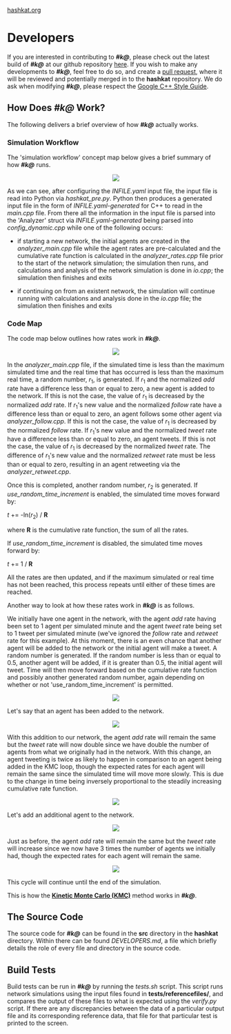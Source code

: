 [hashkat.org](http://hashkat.org)

# Developers

If you are interested in contributing to ***#k@***, please check out the latest build of ***#k@*** at our github repository [here](https://github.com/hashkat/hashkat). If you wish to make any developments to ***#k@***, feel free to do so, and create a [pull request](https://help.github.com/articles/creating-a-pull-request/), where it will be reviewed and potentially merged in to the **hashkat** repository. We do ask when modifying ***#k@***, please respect the [Google C++ Style Guide](https://google-styleguide.googlecode.com/svn/trunk/cppguide.html).

## How Does ***#k@*** Work?

The following delivers a brief overview of how ***#k@*** actually works.  

### Simulation Workflow

The 'simulation workflow' concept map below gives a brief summary of how ***#k@*** runs.

<center>
<img src='../img/developers/simulation_workflow.jpg'>
</center>

As we can see, after configuring the *INFILE.yaml* input file, the input file is read into Python via *hashkat_pre.py*. Python then produces a generated input file in the form of *INFILE.yaml-generated* for C++ to read in the *main.cpp* file. From there all the information in the input file is parsed into the 'Analyzer' struct via *INFILE.yaml-generated* being parsed into *config_dynamic.cpp* while one of the following occurs:

* if starting a new network, the initial agents are created in the *analyzer_main.cpp* file while the agent rates are pre-calculated and the cumulative rate function is calculated in the *analyzer_rates.cpp* file prior to the start of the network simulation; the simulation then runs, and calculations and analysis of the network simulation is done in *io.cpp*; the simulation then finishes and exits

* if continuing on from an existent network, the simulation will continue running with calculations and analysis done in the *io.cpp* file; the simulation then finishes and exits 

### Code Map

The code map below outlines how rates work in ***#k@***.

<center>
<img src='../img/developers/code_map.jpg'>
</center>

In the *analyzer_main.cpp* file, if the simulated time is less than the maximum simulated time and the real time that has occurred is less than the maximum real time, a random number, *r*<sub>1</sub>, is generated. If *r*<sub>1</sub> and the normalized *add* rate have a difference less than or equal to zero, a new agent is added to the network. If this is not the case, the value of *r*<sub>1</sub> is decreased by the normalized *add* rate. If *r*<sub>1</sub>'s new value and the normalized *follow* rate have a difference less than or equal to zero, an agent follows some other agent via *analyzer_follow.cpp*. If this is not the case, the value of *r*<sub>1</sub> is decreased by the normalized *follow* rate. If *r*<sub>1</sub>'s new value and the normalized *tweet* rate have a difference less than or equal to zero, an agent tweets. If this is not the case, the value of *r*<sub>1</sub> is decreased by the normalized *tweet* rate. The difference of *r*<sub>1</sub>'s new value and the normalized *retweet* rate must be less than or equal to zero, resulting in an agent retweeting via the *analyzer_retweet.cpp*.

Once this is completed, another random number, *r*<sub>2</sub> is generated. If *use_random_time_increment* is enabled, the simulated time moves forward by:

*t* += -ln(*r*<sub>2</sub>) / **R**

where **R** is the cumulative rate function, the sum of all the rates.

If *use_random_time_increment* is disabled, the simulated time moves forward by:

*t* += 1 / **R**

All the rates are then updated, and if the maximum simulated or real time has not been reached, this process repeats until either of these times are reached.

Another way to look at how these rates work in ***#k@*** is as follows.

We initially have one agent in the network, with the agent *add* rate having been set to 1 agent per simulated minute and the agent *tweet* rate being set to 1 tweet per simulated minute (we've ignored the *follow* rate and *retweet* rate for this example). At this moment, there is an even chance that another agent will be added to the network or the initial agent will make a tweet. A random number is generated. If the random number is less than or equal to 0.5, another agent will be added, if it is greater than 0.5, the initial agent will tweet. Time will then move forward based on the cumulative rate function and possibly another generated random number, again depending on whether or not 'use_random_time_increment' is permitted.

<center>
<img src='../img/developers/kmc_1.png'>
</center>

Let's say that an agent has been added to the network.

<center>
<img src='../img/developers/kmc_2.png'>
</center>

With this addition to our network, the agent *add* rate will remain the same but the *tweet* rate will now double since we have double the number of agents from what we originally had in the network. With this change, an agent tweeting is twice as likely to happen in comparison to an agent being added in the KMC loop, though the expected rates for each agent will remain the same since the simulated time will move more slowly. This is due to the change in time being inversely proportional to the steadily increasing cumulative rate function.

<center>
<img src='../img/developers/kmc_3.png'>
</center>

Let's add an additional agent to the network.

<center>
<img src='../img/developers/kmc_4.png'>
</center>

Just as before, the agent *add* rate will remain the same but the *tweet* rate will increase since we now have 3 times the number of agents we initially had, though the expected rates for each agent will remain the same.

<center>
<img src='../img/developers/kmc_5.png'>
</center>

This cycle will continue until the end of the simulation.

This is how the [**Kinetic Monte Carlo (KMC)**](https://en.wikipedia.org/wiki/Kinetic_Monte_Carlo) method works in ***#k@***. 

## The Source Code

The source code for ***#k@*** can be found in the **src** directory in the **hashkat** directory. Within there can be found *DEVELOPERS.md*, a file which briefly details the role of every file and directory in the source code.

## Build Tests

Build tests can be run in ***#k@*** by running the *tests.sh* script. This script runs network simulations using the input files found in **tests/referencefiles/**, and compares the output of these files to what is expected using the *verify.py* script. If there are any discrepancies between the data of a particular output file and its corresponding reference data, that file for that particular test is printed to the screen.